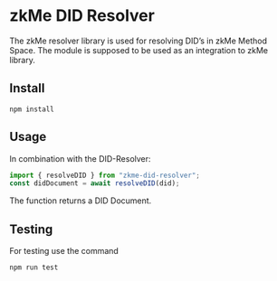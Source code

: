 # zkMe DID Resolver

The zkMe resolver library is used for resolving DID’s in zkMe Method Space. The module is supposed to be used as an integration to zkMe library.

## Install

```
npm install
```

## Usage

In combination with the DID-Resolver:

```js
import { resolveDID } from "zkme-did-resolver";
const didDocument = await resolveDID(did);
```
The function returns a DID Document.

## Testing

For testing use the command

```
npm run test
```
